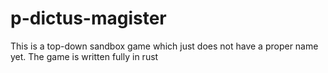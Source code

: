 # p-dictus-magister
This is a top-down sandbox game which just does not have a proper name yet.
The game is written fully in rust
